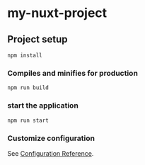 # my-nuxt-project

## Project setup
```
npm install
```

### Compiles and minifies for production
```
npm run build
```

### start the application
```
npm run start
```


### Customize configuration
See [Configuration Reference](https://cli.vuejs.org/config/).
